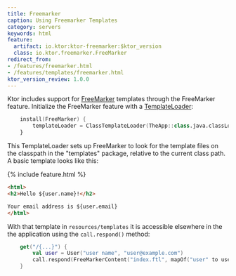 ```yaml
---
title: Freemarker
caption: Using Freemarker Templates
category: servers
keywords: html
feature:
  artifact: io.ktor:ktor-freemarker:$ktor_version
  class: io.ktor.freemarker.FreeMarker
redirect_from:
- /features/freemarker.html
- /features/templates/freemarker.html
ktor_version_review: 1.0.0
---
```


Ktor includes support for [FreeMarker](http://freemarker.org/) templates through the FreeMarker
feature.  Initialize the FreeMarker feature with a
[TemplateLoader](http://freemarker.org/docs/pgui_config_templateloading.html):

```kotlin
    install(FreeMarker) {
        templateLoader = ClassTemplateLoader(TheApp::class.java.classLoader, "templates")
    }
```

This TemplateLoader sets up FreeMarker to look for the template files on the classpath in the
"templates" package, relative to the current class path.  A basic template looks like this:

{% include feature.html %}

```html
<html>
<h2>Hello ${user.name}!</h2>

Your email address is ${user.email}
</html>
```

With that template in `resources/templates` it is accessible elsewhere in the the application
using the `call.respond()` method:

```kotlin
    get("/{...}") {
        val user = User("user name", "user@example.com")
        call.respond(FreeMarkerContent("index.ftl", mapOf("user" to user), "e"))
    }
```